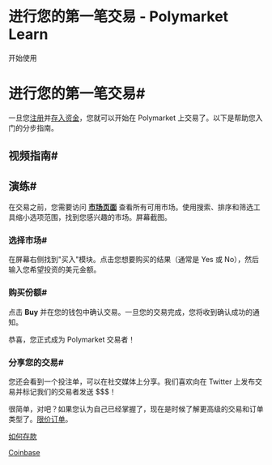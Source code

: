 # 进行您的第一笔交易 - Polymarket Learn

开始使用

# 进行您的第一笔交易#

一旦您[注册](/docs/guides/get-started/how-to-signup)并[存入资金](/docs/guides/get-started/how-to-deposit)，您就可以开始在 Polymarket 上交易了。以下是帮助您入门的分步指南。

## 视频指南#

## 演练#

在交易之前，您需要访问 **[市场页面](https://polymarket.com/markets)** 查看所有可用市场。使用搜索、排序和筛选工具缩小选项范围，找到您感兴趣的市场。屏幕截图。

### 选择市场#

在屏幕右侧找到"买入"模块。点击您想要购买的结果（通常是 Yes 或 No），然后输入您希望投资的美元金额。

### 购买份额#

点击 **Buy** 并在您的钱包中确认交易。一旦您的交易完成，您将收到确认成功的通知。

恭喜，您正式成为 Polymarket 交易者！

### 分享您的交易#

您还会看到一个投注单，可以在社交媒体上分享。我们喜欢向在 Twitter 上发布交易并标记我们的交易者发送 $$$！

很简单，对吧？如果您认为自己已经掌握了，现在是时候了解更高级的交易和订单类型了。[限价订单](/docs/guides/trading/limit-orders)。

[如何存款](/docs/guides/get-started/how-to-deposit/)

[Coinbase](/docs/guides/deposits/coinbase/)

[](https://x.com/polymarket)[](https://discord.gg/polymarket)[](https://github.com/polymarket)

[](https://github.com/polymarket/learn/blob/main/pages/docs/guides/get-started/making-your-first-trade.mdx)

